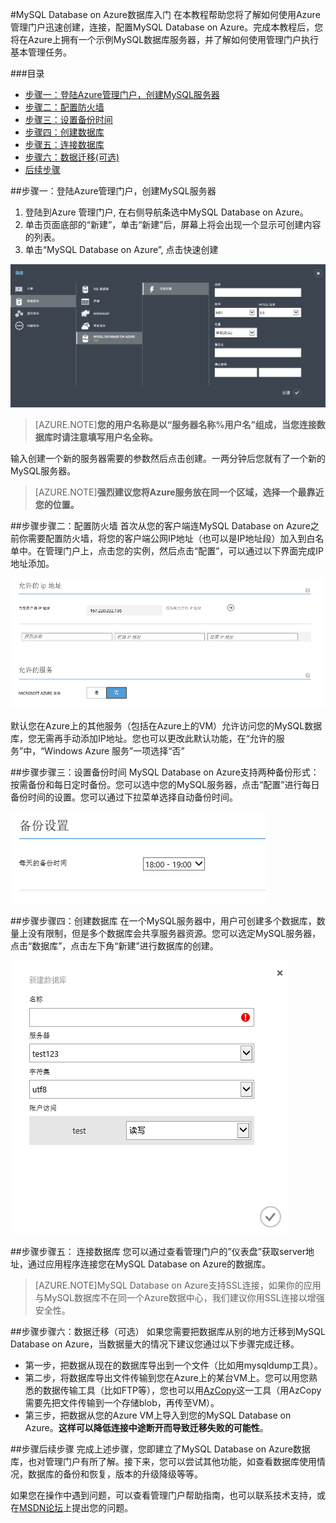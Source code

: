 <properties linkid="" urlDisplayName="" pageTitle="MySQL Database on Azure数据库入门 - Azure 微软云" metaKeywords="Azure 云,技术文档,文档与资源,MySQL,数据库,入门指南,Azure MySQL, MySQL PaaS,Azure MySQL PaaS, Azure MySQL Service, Azure RDS" description="快速入门指南帮助您迅速了解MySQL Database on Azure,让您几分钟内轻松创建,连接,迁移,监控管理您的MySQL数据库。您根据入门指南中的步骤操作,将成功建立使用属于您的MySQL数据库。" metaCanonical="" services="MySQL" documentationCenter="Services" title="" authors="" solutions="" manager="" editor="" />

<tags ms.service="mysql" ms.date="" wacn.date="04/29/2015"/>

#MySQL Database on Azure数据库入门
在本教程帮助您将了解如何使用Azure管理门户迅速创建，连接，配置MySQL Database on Azure。完成本教程后，您将在Azure上拥有一个示例MySQL数据库服务器，并了解如何使用管理门户执行基本管理任务。

###目录
- [步骤一：登陆Azure管理门户，创建MySQL服务器](#step1)
- [步骤二：配置防火墙](#step2)
- [步骤三：设置备份时间](#step3)
- [步骤四：创建数据库](#step4)
- [步骤五：连接数据库](#step5)
- [步骤六：数据迁移(可选)](#step6)
- [后续步骤](#nextstep)

##<a id="step1"></a>步骤一：登陆Azure管理门户，创建MySQL服务器
1.	登陆到Azure 管理门户, 在右侧导航条选中MySQL Database on Azure。 
2.	单击页面底部的“新建”，单击“新建”后，屏幕上将会出现一个显示可创建内容的列表。
3.	单击“MySQL Database on Azure”, 点击快速创建
 
![创建MySQL服务器](./media/mysql-database-get-started/create-mysql-server.png)

>[AZURE.NOTE]**您的用户名称是以“服务器名称%用户名”组成，当您连接数据库时请注意填写用户名全称。**

输入创建一个新的服务器需要的参数然后点击创建。一两分钟后您就有了一个新的MySQL服务器。

>[AZURE.NOTE]**强烈建议您将Azure服务放在同一个区域，选择一个最靠近您的位置。**

##<a id="step2"></a>步骤步骤二：配置防火墙
首次从您的客户端连MySQL Database on Azure之前你需要配置防火墙，将您的客户端公网IP地址（也可以是IP地址段）加入到白名单中。在管理门户上，点击您的实例，然后点击“配置”，可以通过以下界面完成IP地址添加。

![配置MySQL服务器](./media/mysql-database-get-started/config-mysql-server.png) 

默认您在Azure上的其他服务（包括在Azure上的VM）允许访问您的MySQL数据库，您无需再手动添加IP地址。您也可以更改此默认功能，在“允许的服务”中，“Windows Azure 服务”一项选择“否”

##<a id="step3"></a>步骤步骤三：设置备份时间
MySQL Database on Azure支持两种备份形式：按需备份和每日定时备份。您可以选中您的MySQL服务器，点击“配置”进行每日备份时间的设置。您可以通过下拉菜单选择自动备份时间。

![备份设置](./media/mysql-database-get-started/config-backup-window.png)

##<a id="step4"></a>步骤步骤四：创建数据库
在一个MySQL服务器中，用户可创建多个数据库，数量上没有限制，但是多个数据库会共享服务器资源。您可以选定MySQL服务器，点击“数据库”，点击左下角“新建”进行数据库的创建。

![创建数据库](./media/mysql-database-get-started/create-mysql-db.png)

##<a id="step5"></a>步骤步骤五： 连接数据库
您可以通过查看管理门户的”仪表盘”获取server地址，通过应用程序连接您在MySQL Database on Azure的数据库。
>[AZURE.NOTE]MySQL Database on Azure支持SSL连接，如果你的应用与MySQL数据库不在同一个Azure数据中心，我们建议你用SSL连接以增强安全性。

##<a id="step6"></a>步骤步骤六：数据迁移（可选）
如果您需要把数据库从别的地方迁移到MySQL Database on Azure，当数据量大的情况下建议您通过以下步骤完成迁移。
- 第一步，把数据从现在的数据库导出到一个文件（比如用mysqldump工具）。
- 第二步，将数据库导出文件传输到您在Azure上的某台VM上。您可以用您熟悉的数据传输工具（比如FTP等），您也可以用[AzCopy](/documentation/articles/storage-use-azcopy/)这一工具（用AzCopy需要先把文件传输到一个存储blob，再传至VM）。
- 第三步，把数据从您的Azure VM上导入到您的MySQL Database on Azure。**这样可以降低连接中途断开而导致迁移失败的可能性**。

##<a id="nextstep"></a>步骤后续步骤
完成上述步骤，您即建立了MySQL Database on Azure数据库，也对管理门户有所了解。接下来，您可以尝试其他功能，如查看数据库使用情况，数据库的备份和恢复，版本的升级降级等等。

如果您在操作中遇到问题，可以查看管理门户帮助指南，也可以联系技术支持，或在[MSDN论坛](https://social.msdn.microsoft.com/Forums/zh-cn/home?forum=AzureMySQLRDS)上提出您的问题。




